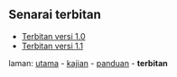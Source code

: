 ---
---

## Senarai terbitan

* [Terbitan versi 1.0][301]
* [Terbitan versi 1.1][302]

laman: [utama][0] - [kajian][1] - [panduan][2] - **terbitan**

  [0]: ../index.md
  [1]: ../kajian/index.md
  [2]: ../panduan/index.md
  [301]: 1.0.md
  [302]: 1.1.md
